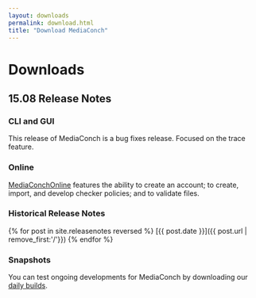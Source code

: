 ```yaml
---
layout: downloads
permalink: download.html
title: "Download MediaConch"
---
```


# Downloads

## 15.08 Release Notes

### CLI and GUI

This release of MediaConch is a bug fixes release. 
Focused on the trace feature.

### Online

[MediaConchOnline](https://mediaarea.net/MediaConchOnline/) features the ability to create an account; to create, import, and develop checker policies; and to validate files.

### Historical Release Notes

{% for post in site.releasenotes reversed %}
  [{{ post.date }}]({{ post.url | remove_first:'/'}})
{% endfor %}

### Snapshots

You can test ongoing developments for MediaConch by downloading our [daily builds](/MediaConch/downloads/snapshots.html).
